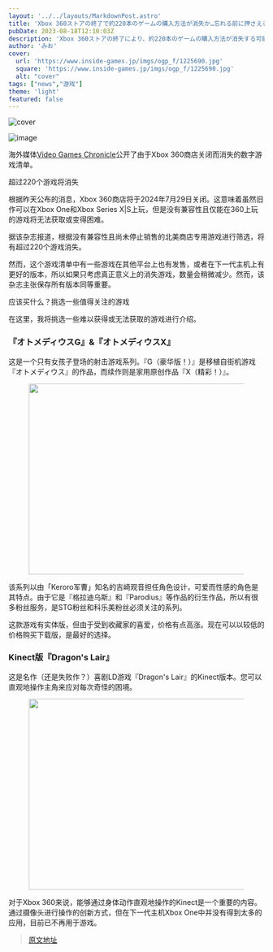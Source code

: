 ```yaml
---
layout: '../../layouts/MarkdownPost.astro'
title: 'Xbox 360ストアの終了で約220本のゲームの購入方法が消失か…忘れる前に押さえるべき作品は'
pubDate: 2023-08-18T12:10:03Z
description: 'Xbox 360ストアの終了により、約220本のゲームの購入方法が消失する可能性があります。忘れる前に押さえるべき作品はどれでしょうか？'
author: 'みお'
cover:
  url: 'https://www.inside-games.jp/imgs/ogp_f/1225690.jpg'
  square: 'https://www.inside-games.jp/imgs/ogp_f/1225690.jpg'
  alt: "cover"
tags: ["news","游戏"]
theme: 'light'
featured: false
---
```


![cover](https://www.inside-games.jp/imgs/ogp_f/1225690.jpg)

![image](https://www.inside-games.jp/imgs/zoom/1225693.jpg)

海外媒体<a target="_blank" rel="noopener noreferrer nofollow" href="https://www.videogameschronicle.com/news/analysis-more-than-220-digital-games-will-disappear-when-the-xbox-360-store-closes/">Video Games Chronicle</a>公开了由于Xbox 360商店关闭而消失的数字游戏清单。

超过220个游戏将消失

根据昨天公布的消息，Xbox 360商店将于2024年7月29日关闭。这意味着虽然旧作可以在Xbox One和Xbox Series X|S上玩，但是没有兼容性且仅能在360上玩的游戏将无法获取或变得困难。

据该杂志报道，根据没有兼容性且尚未停止销售的北美商店专用游戏进行筛选，将有超过220个游戏消失。

然而，这个游戏清单中有一些游戏在其他平台上也有发售，或者在下一代主机上有更好的版本，所以如果只考虑真正意义上的消失游戏，数量会稍微减少。然而，该杂志主张保存所有版本同等重要。

应该买什么？挑选一些值得关注的游戏

在这里，我将挑选一些难以获得或无法获取的游戏进行介绍。
<h3>『オトメディウスG』&amp;『オトメディウスX』</h3>
<p>这是一个只有女孩子登场的射击游戏系列。『G（豪华版！）』是移植自街机游戏『オトメディウス』的作品，而续作则是家用原创作品『X（精彩！）』。</p>
<figure class="ctms-editor-image"><img src="https://www.inside-games.jp/imgs/zoom/1225694.jpg" class="inline-article-image" width="670" height="376"></figure>
<p>该系列以由「Keroro军曹」知名的吉崎观音担任角色设计，可爱而性感的角色是其特点。由于它是『格拉迪乌斯』和『Parodius』等作品的衍生作品，所以有很多粉丝服务，是STG粉丝和科乐美粉丝必须关注的系列。</p>
<p>这款游戏有实体版，但由于受到收藏家的喜爱，价格有点高涨。现在可以以较低的价格购买下载版，是最好的选择。</p>
<h3>Kinect版『Dragon's Lair』</h3>
<p>这是名作（还是失败作？）喜剧LD游戏『Dragon's Lair』的Kinect版本。您可以直观地操作主角来应对每次奇怪的困境。</p>
<figure class="ctms-editor-image"><img src="https://www.inside-games.jp/imgs/zoom/1225695.jpg" class="inline-article-image" width="670" height="376"></figure>
<p>对于Xbox 360来说，能够通过身体动作直观地操作的Kinect是一个重要的内容。通过摄像头进行操作的创新方式，但在下一代主机Xbox One中并没有得到太多的应用，目前已不再用于游戏。</p>

>[原文地址](https://www.inside-games.jp/article/2023/08/18/147924.html)  